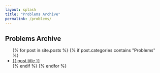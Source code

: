 ```yaml
---
layout: splash
title: "Problems Archive"
permalink: /problems/
---
```


## Problems Archive

<ul>
{% for post in site.posts %}
  {% if post.categories contains "Problems" %}
    <li><a href="{{ post.url }}">{{ post.title }}</a></li>
  {% endif %}
{% endfor %}
</ul>
